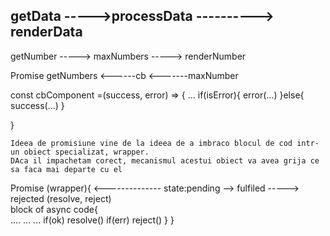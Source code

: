 


## getData ----->processData ----------> renderData




getNumber -----> maxNumbers -----> renderNumber


Promise
getNumbers <------cb <-------maxNumber

const cbComponent =(success, error) => {
    ...
    if(isError){
        error(...)
    }else{
        success(...)
    }

}


    Ideea de promisiune vine de la ideea de a imbraco blocul de cod intr-un obiect specializat, wrapper.
    DAca il impachetam corect, mecanismul acestui obiect va avea grija ce sa faca mai departe cu el

Promise (wrapper){         <-------------- state:pending   --> fulfiled 
                                                            -----> rejected
    (resolve, reject)               
    block of async code{                                    
        ....
        ...
        ...
        if(ok) resolve()
        if(err) reject()
    }
}